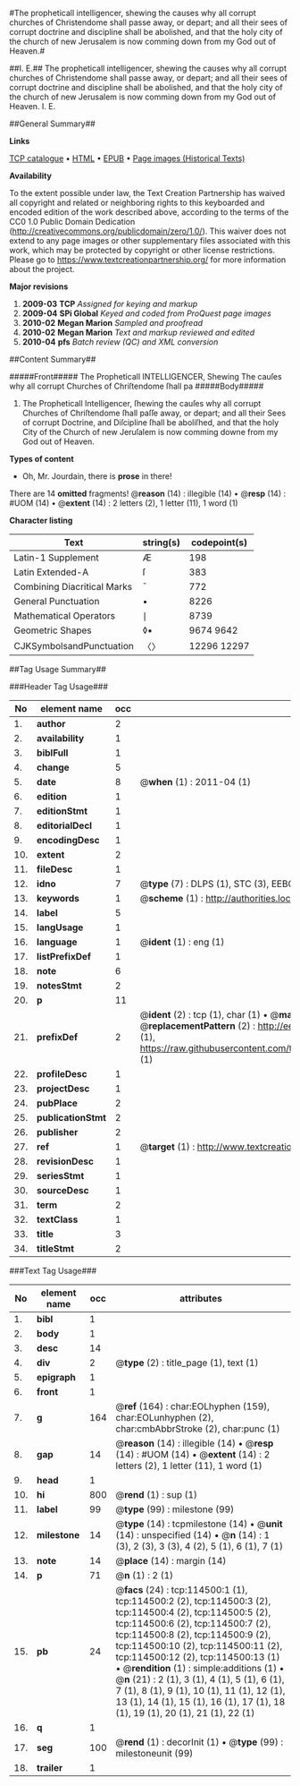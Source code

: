 #The propheticall intelligencer, shewing the causes why all corrupt churches of Christendome shall passe away, or depart; and all their sees of corrupt doctrine and discipline shall be abolished, and that the holy city of the church of new Jerusalem is now comming down from my God out of Heaven.#

##I. E.##
The propheticall intelligencer, shewing the causes why all corrupt churches of Christendome shall passe away, or depart; and all their sees of corrupt doctrine and discipline shall be abolished, and that the holy city of the church of new Jerusalem is now comming down from my God out of Heaven.
I. E.

##General Summary##

**Links**

[TCP catalogue](http://www.ota.ox.ac.uk/tcp/)  • 
[HTML](http://tei.it.ox.ac.uk/tcp/Texts-HTML/free/A82/A82521.html)  • 
[EPUB](http://tei.it.ox.ac.uk/tcp/Texts-EPUB/free/A82/A82521.epub) • 
[Page images (Historical Texts)](https://historicaltexts.jisc.ac.uk/eebo-99862343e)

**Availability**

To the extent possible under law, the Text Creation Partnership has waived all copyright and related or neighboring rights to this keyboarded and encoded edition of the work described above, according to the terms of the CC0 1.0 Public Domain Dedication (http://creativecommons.org/publicdomain/zero/1.0/). This waiver does not extend to any page images or other supplementary files associated with this work, which may be protected by copyright or other license restrictions. Please go to https://www.textcreationpartnership.org/ for more information about the project.

**Major revisions**

1. __2009-03__ __TCP__ *Assigned for keying and markup*
1. __2009-04__ __SPi Global__ *Keyed and coded from ProQuest page images*
1. __2010-02__ __Megan Marion__ *Sampled and proofread*
1. __2010-02__ __Megan Marion__ *Text and markup reviewed and edited*
1. __2010-04__ __pfs__ *Batch review (QC) and XML conversion*

##Content Summary##

#####Front#####
The Propheticall INTELLIGENCER, Shewing The cauſes why all corrupt Churches of Chriſtendome ſhall pa
#####Body#####

1. The Propheticall Intelligencer, ſhewing the cauſes why all corrupt Churches of Chriſtendome ſhall paſſe away, or depart; and all their Sees of corrupt Doctrine, and Diſcipline ſhall be aboliſhed, and that the holy City of the Church of new Jeruſalem is now comming downe from my God out of Heaven.

**Types of content**

  * Oh, Mr. Jourdain, there is **prose** in there!

There are 14 **omitted** fragments! 
 @__reason__ (14) : illegible (14)  •  @__resp__ (14) : #UOM (14)  •  @__extent__ (14) : 2 letters (2), 1 letter (11), 1 word (1)

**Character listing**


|Text|string(s)|codepoint(s)|
|---|---|---|
|Latin-1 Supplement|Æ|198|
|Latin Extended-A|ſ|383|
|Combining             Diacritical Marks|̄|772|
|General Punctuation|•|8226|
|Mathematical Operators|∣|8739|
|Geometric Shapes|◊▪|9674 9642|
|CJKSymbolsandPunctuation|〈〉|12296 12297|

##Tag Usage Summary##

###Header Tag Usage###

|No|element name|occ|attributes|
|---|---|---|---|
|1.|__author__|2||
|2.|__availability__|1||
|3.|__biblFull__|1||
|4.|__change__|5||
|5.|__date__|8| @__when__ (1) : 2011-04 (1)|
|6.|__edition__|1||
|7.|__editionStmt__|1||
|8.|__editorialDecl__|1||
|9.|__encodingDesc__|1||
|10.|__extent__|2||
|11.|__fileDesc__|1||
|12.|__idno__|7| @__type__ (7) : DLPS (1), STC (3), EEBO-CITATION (1), PROQUEST (1), VID (1)|
|13.|__keywords__|1| @__scheme__ (1) : http://authorities.loc.gov/ (1)|
|14.|__label__|5||
|15.|__langUsage__|1||
|16.|__language__|1| @__ident__ (1) : eng (1)|
|17.|__listPrefixDef__|1||
|18.|__note__|6||
|19.|__notesStmt__|2||
|20.|__p__|11||
|21.|__prefixDef__|2| @__ident__ (2) : tcp (1), char (1)  •  @__matchPattern__ (2) : ([0-9\-]+):([0-9IVX]+) (1), (.+) (1)  •  @__replacementPattern__ (2) : http://eebo.chadwyck.com/downloadtiff?vid=$1&page=$2 (1), https://raw.githubusercontent.com/textcreationpartnership/Texts/master/tcpchars.xml#$1 (1)|
|22.|__profileDesc__|1||
|23.|__projectDesc__|1||
|24.|__pubPlace__|2||
|25.|__publicationStmt__|2||
|26.|__publisher__|2||
|27.|__ref__|1| @__target__ (1) : http://www.textcreationpartnership.org/docs/. (1)|
|28.|__revisionDesc__|1||
|29.|__seriesStmt__|1||
|30.|__sourceDesc__|1||
|31.|__term__|2||
|32.|__textClass__|1||
|33.|__title__|3||
|34.|__titleStmt__|2||


###Text Tag Usage###

|No|element name|occ|attributes|
|---|---|---|---|
|1.|__bibl__|1||
|2.|__body__|1||
|3.|__desc__|14||
|4.|__div__|2| @__type__ (2) : title_page (1), text (1)|
|5.|__epigraph__|1||
|6.|__front__|1||
|7.|__g__|164| @__ref__ (164) : char:EOLhyphen (159), char:EOLunhyphen (2), char:cmbAbbrStroke (2), char:punc (1)|
|8.|__gap__|14| @__reason__ (14) : illegible (14)  •  @__resp__ (14) : #UOM (14)  •  @__extent__ (14) : 2 letters (2), 1 letter (11), 1 word (1)|
|9.|__head__|1||
|10.|__hi__|800| @__rend__ (1) : sup (1)|
|11.|__label__|99| @__type__ (99) : milestone (99)|
|12.|__milestone__|14| @__type__ (14) : tcpmilestone (14)  •  @__unit__ (14) : unspecified (14)  •  @__n__ (14) : 1 (3), 2 (3), 3 (3), 4 (2), 5 (1), 6 (1), 7 (1)|
|13.|__note__|14| @__place__ (14) : margin (14)|
|14.|__p__|71| @__n__ (1) : 2 (1)|
|15.|__pb__|24| @__facs__ (24) : tcp:114500:1 (1), tcp:114500:2 (2), tcp:114500:3 (2), tcp:114500:4 (2), tcp:114500:5 (2), tcp:114500:6 (2), tcp:114500:7 (2), tcp:114500:8 (2), tcp:114500:9 (2), tcp:114500:10 (2), tcp:114500:11 (2), tcp:114500:12 (2), tcp:114500:13 (1)  •  @__rendition__ (1) : simple:additions (1)  •  @__n__ (21) : 2 (1), 3 (1), 4 (1), 5 (1), 6 (1), 7 (1), 8 (1), 9 (1), 10 (1), 11 (1), 12 (1), 13 (1), 14 (1), 15 (1), 16 (1), 17 (1), 18 (1), 19 (1), 20 (1), 21 (1), 22 (1)|
|16.|__q__|1||
|17.|__seg__|100| @__rend__ (1) : decorInit (1)  •  @__type__ (99) : milestoneunit (99)|
|18.|__trailer__|1||
